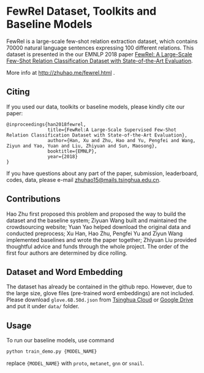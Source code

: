 # FewRel Dataset, Toolkits and Baseline Models

FewRel is a large-scale few-shot relation extraction dataset, which contains 70000 natural language sentences expressing 100 different relations. This dataset is presented in the our EMNLP 2018 paper [FewRel: A Large-Scale Few-Shot Relation Classification Dataset with State-of-the-Art Evaluation](https://github.com/ProKil/FewRel/blob/master/paper/fewrel.pdf).

More info at http://zhuhao.me/fewrel.html .

## Citing
If you used our data, toolkits or baseline models, please kindly cite our paper:
```
@inproceedings{han2018fewrel,
               title={FewRel:A Large-Scale Supervised Few-Shot Relation Classification Dataset with State-of-the-Art Evaluation},
               author={Han, Xu and Zhu, Hao and Yu, Pengfei and Wang, Ziyun and Yao, Yuan and Liu, Zhiyuan and Sun, Maosong},
               booktitle={EMNLP},
               year={2018}
}
```


If you have questions about any part of the paper, submission, leaderboard, codes, data, please e-mail zhuhao15@mails.tsinghua.edu.cn.

## Contributions

Hao Zhu first proposed this problem and proposed the way to build the dataset and the baseline system; Ziyuan Wang built and maintained the crowdsourcing website; Yuan Yao helped download the original data and conducted preprocess; 
Xu Han, Hao Zhu, Pengfei Yu and Ziyun Wang implemented baselines and wrote the paper together; Zhiyuan Liu provided thoughtful advice and funds through the whole project. The order of the first four authors are determined by dice rolling. 

## Dataset and Word Embedding

The dataset has already be contained in the github repo. However, due to the large size, glove files (pre-trained word embeddings) are not included. Please download `glove.6B.50d.json` from [Tsinghua Cloud](https://cloud.tsinghua.edu.cn/f/b14bf0d3c9e04ead9c0a/?dl=1) or [Google Drive](https://drive.google.com/open?id=1UnncRYzDpezPkwIqhgkVW6BacIqz6EaB) and put it under `data/` folder.

## Usage

To run our baseline models, use command

```bash
python train_demo.py {MODEL_NAME}
```

replace `{MODEL_NAME}` with `proto`, `metanet`, `gnn` or `snail`.


